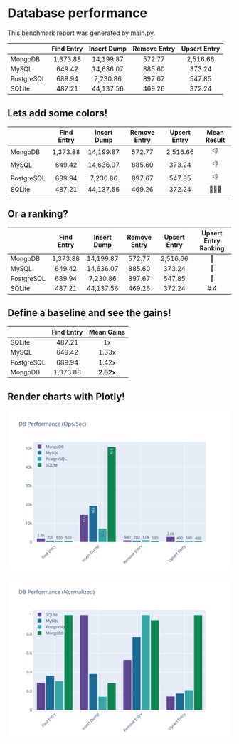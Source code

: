 # Database performance


This benchmark report was generated by [main.py](main.py).


|            | Find Entry | Insert Dump | Remove Entry | Upsert Entry |
| :--------- | :--------: | :---------: | :----------: | :----------: |
| MongoDB    |  1,373.88  |  14,199.87  |    572.77    |   2,516.66   |
| MySQL      |   649.42   |  14,636.07  |    885.60    |    373.24    |
| PostgreSQL |   689.94   |  7,230.86   |    897.67    |    547.85    |
| SQLite     |   487.21   |  44,137.56  |    469.26    |    372.24    |

## Lets add some colors!


|            | Find Entry | Insert Dump | Remove Entry | Upsert Entry |             Mean Result              |
| :--------- | :--------: | :---------: | :----------: | :----------: | :----------------------------------: |
| MongoDB    |  1,373.88  |  14,199.87  |    572.77    |   2,516.66   |             :thumbsdown:             |
| MySQL      |   649.42   |  14,636.07  |    885.60    |    373.24    |             :thumbsdown:             |
| PostgreSQL |   689.94   |  7,230.86   |    897.67    |    547.85    |             :thumbsdown:             |
| SQLite     |   487.21   |  44,137.56  |    469.26    |    372.24    | :strawberry::strawberry::strawberry: |

## Or a ranking?


|            | Find Entry | Insert Dump | Remove Entry | Upsert Entry | Upsert Entry Ranking |
| :--------- | :--------: | :---------: | :----------: | :----------: | :------------------: |
| MongoDB    |  1,373.88  |  14,199.87  |    572.77    |   2,516.66   |  :1st_place_medal:   |
| MySQL      |   649.42   |  14,636.07  |    885.60    |    373.24    |  :3rd_place_medal:   |
| PostgreSQL |   689.94   |  7,230.86   |    897.67    |    547.85    |  :2nd_place_medal:   |
| SQLite     |   487.21   |  44,137.56  |    469.26    |    372.24    |         # 4          |

## Define a baseline and see the gains!


|            | Find Entry | Mean Gains |
| :--------- | :--------: | :--------: |
| SQLite     |   487.21   |     1x     |
| MySQL      |   649.42   |   1.33x    |
| PostgreSQL |   689.94   |   1.42x    |
| MongoDB    |  1,373.88  | **2.82x**  |

## Render charts with Plotly!


![DB Performance (Ops/Sec)](DB_Performance__Ops_Sec_.svg)

![DB Performance (Normalized)](DB_Performance__Normalized_.svg)

